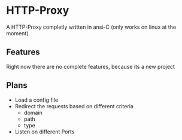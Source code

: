 # HTTP-Proxy
A HTTP-Proxy completly written in ansi-C (only works on linux at the moment).

## Features
Right now there are no complete features, because its a new project

## Plans
* Load a config file
* Redirect the requests based on different criteria
  * domain
  * path
  * type
* Listen on different Ports
